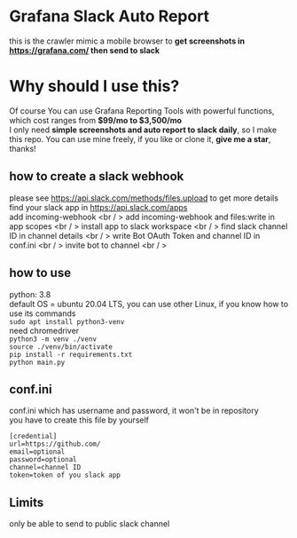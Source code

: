 # Grafana Slack Auto Report
this is the crawler mimic a mobile browser to **get screenshots in <https://grafana.com/> then send to slack** <br />

# Why should I use this?
Of course You can use Grafana Reporting Tools with powerful functions, which cost ranges from **$99/mo to $3,500/mo** <br />
I only need **simple screenshots and auto report to slack daily**, so I make this repo. You can use mine freely, if you like or clone it, **give me a star**, thanks! <br />

## how to create a slack webhook
please see <https://api.slack.com/methods/files.upload> to get more details <br />
find your slack app in <https://api.slack.com/apps> <br />
add incoming-webhook <br / >
add incoming-webhook and files:write in app scopes <br / >
install app to slack workspace <br / >
find slack channel ID in channel details <br / >
write Bot OAuth Token and channel ID in conf.ini <br / >
invite bot to channel <br / >

## how to use
python: 3.8 <br />
default OS = ubuntu 20.04 LTS, you can use other Linux, if you know how to use its commands <br />
`sudo apt install python3-venv` <br />
need chromedriver <br />
`python3 -m venv ./venv` <br />
`source ./venv/bin/activate` <br />
`pip install -r requirements.txt` <br />
`python main.py` <br />

## conf.ini
conf.ini which has username and password, it won't be in repository <br />
you have to create this file by yourself <br />

```
[credential]
url=https://github.com/
email=optional
password=optional
channel=channel ID
token=token of you slack app
```

## Limits
only be able to send to public slack channel <br />